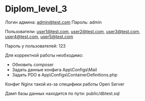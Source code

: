 # Diplom_level_3

Логин админа: admin@test.com  Пароль: admin

Пользователи: user1@test.com, user2@test.com, user3@test.com, user4@test.com, user5@test.com

Пароль у пользователей: 123

Для корректной работы необходимо:
- Обновить composer
- Задать данные конфига App\Configs\Mail
- Задать PDO в App\Configs\ContainerDefinitions.php

Конфиг Nginx такой из-за специфики работы Open Server

Дамп базы данных находится по пути: public/dbtest.sql
